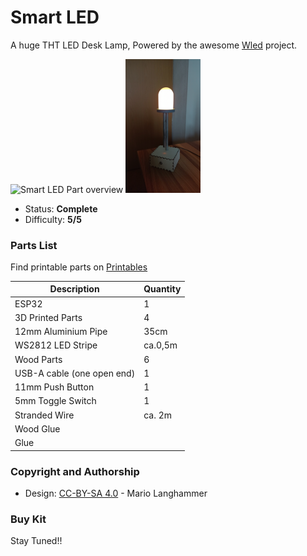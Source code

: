 # Smart LED

A huge THT LED Desk Lamp, Powered by the awesome [Wled](https://github.com/Aircoookie/WLED) project.

<img src="assets/IMG_20241113_180558079.jpg" width=380px alt="Smart LED Part overview"> <img src="assets/thumbnail.jpg" width=120px alt="Smart LED overview">

- Status: **Complete**
- Difficulty: **5/5**

### Parts List

Find printable parts on [Printables](https://www.printables.com/model/1030468-giant-smart-led)

| Description                   | Quantity |
|-------------------------------|----------|
| ESP32                         |     1    |
| 3D Printed Parts              |     4    |
| 12mm Aluminium Pipe           |   35cm   |
| WS2812 LED Stripe             |  ca.0,5m |
| Wood Parts                    |     6    |
| USB-A cable (one open end)    |     1    |
| 11mm Push Button              |     1    |
| 5mm Toggle Switch             |     1    |
| Stranded Wire                 |  ca. 2m  |
| Wood Glue                     |          |
| Glue                          |          |

### Copyright and Authorship

- Design: [CC-BY-SA 4.0](https://creativecommons.org/licenses/by-sa/4.0/) - Mario Langhammer

### Buy Kit
Stay Tuned!!
